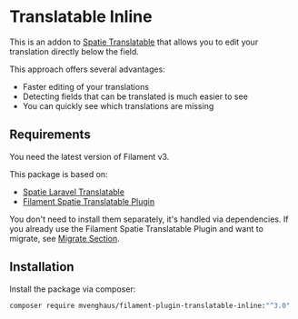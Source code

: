 # Translatable Inline

This is an addon to [Spatie Translatable](https://filamentphp.com/plugins/filament-spatie-translatable) that allows you to edit your translation directly below the field. 

This approach offers several advantages:

- Faster editing of your translations
- Detecting fields that can be translated is much easier to see
- You can quickly see which translations are missing

## Requirements

You need the latest version of Filament v3.

This package is based on:
- [Spatie Laravel Translatable](https://github.com/spatie/laravel-translatable)
- [Filament Spatie Translatable Plugin](hhttps://github.com/filamentphp/spatie-laravel-translatable-plugin)

You don't need to install them separately, it's handled via dependencies. If you already use the Filament Spatie Translatable Plugin and want to migrate, see [Migrate Section](#migrate). 

## Installation

Install the package via composer:

```bash
composer require mvenghaus/filament-plugin-translatable-inline:"^3.0"
```

